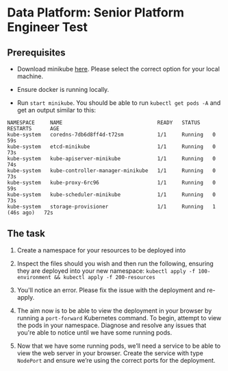# Data Platform: Senior Platform Engineer Test

## Prerequisites

- Download minikube [here](https://minikube.sigs.k8s.io/docs/start/?arch=%2Fmacos%2Farm64%2Fstable%2Fbinary+download). Please select the correct option for your local machine.

- Ensure docker is running locally.

- Run `start minikube`. You should be able to run `kubectl get pods -A` and get an output similar to this:
```
NAMESPACE     NAME                               READY   STATUS    RESTARTS      AGE
kube-system   coredns-7db6d8ff4d-t72sm           1/1     Running   0             59s
kube-system   etcd-minikube                      1/1     Running   0             73s
kube-system   kube-apiserver-minikube            1/1     Running   0             74s
kube-system   kube-controller-manager-minikube   1/1     Running   0             73s
kube-system   kube-proxy-6rc96                   1/1     Running   0             59s
kube-system   kube-scheduler-minikube            1/1     Running   0             73s
kube-system   storage-provisioner                1/1     Running   1 (46s ago)   72s
```

## The task

1. Create a namespace for your resources to be deployed into

2. Inspect the files should you wish and then run the following, ensuring they are deployed into your new namespace: 
`kubectl apply -f 100-environment && kubectl apply -f 200-resources`

3. You'll notice an error. Please fix the issue with the deployment and re-apply.

4. The aim now is to be able to view the deployment in your browser by running a `port-forward` Kubernetes command. To begin, attempt to view the pods in your namespace. Diagnose and resolve any issues that you're able to notice until we have some running pods.

5. Now that we have some running pods, we’ll need a service to be able to view the web server in your browser. Create the service with type `NodePort` and ensure we’re using the correct ports for the deployment.